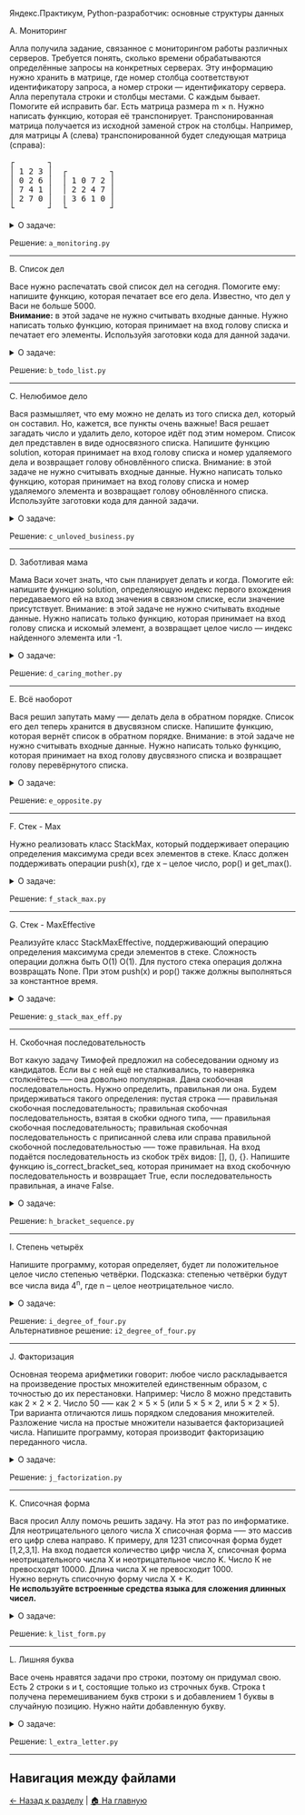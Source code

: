 Яндекс.Практикум, Python-разработчик: основные структуры данных

A. Мониторинг

Алла получила задание, связанное с мониторингом работы различных серверов. Требуется понять, сколько времени обрабатываются определённые запросы на конкретных серверах. Эту информацию нужно хранить в матрице, где номер столбца соответствуют идентификатору запроса, а номер строки — идентификатору сервера. Алла перепутала строки и столбцы местами. С каждым бывает. Помогите ей исправить баг.
Есть матрица размера m × n. Нужно написать функцию, которая её транспонирует.
Транспонированная матрица получается из исходной заменой строк на столбцы.
Например, для матрицы А (слева) транспонированной будет следующая матрица (справа):

<pre>
┌       ┐
│ 1 2 3 │  ┌         ┐
│ 0 2 6 │  │ 1 0 7 2 │
│ 7 4 1 │  │ 2 2 4 7 │
│ 2 7 0 │  | 3 6 1 0 │
└       ┘  └         ┘
</pre>


<details>
<summary>О задаче:</summary>

| Ограничение времени | 1 секунда                        |
|---------------------|----------------------------------|
| Ограничение памяти  | 64Mb                             |
| Ввод	              | стандартный ввод или input.txt   |
| Вывод	              | стандартный вывод или output.txt |
---

### Формат ввода:
В первой строке задано число n — количество строк матрицы.
Во второй строке задано m — число столбцов, m и n не превосходят 1000. В следующих n строках задана матрица. Числа в ней не превосходят по модулю 1000.
### Формат вывода:
Напечатайте транспонированную матрицу в том же формате, который задан во входных данных. Каждая строка матрицы выводится на отдельной строке, элементы разделяются пробелами.

Пример 1:

<table border="1">
  <tr>
    <th>Ввод</th>
    <th>Вывод</th>
  </tr>
  <tr>
    <td>4</td>
    <td rowspan="4">1 0 7 2<br>2 2 4 7<br>3 6 1 0</td>
  </tr>
  <tr>
    <td>3</td>
  </tr>
  <tr>
    <td>1 2 3<br>0 2 6<br>7 4 1<br>2 7 0</td>
  </tr>
</table>

Пример 2:

<table border="1">
  <tr>
    <th>Ввод</th>
    <th>Вывод</th>
  </tr>
  <tr>
    <td>9</td>
    <td rowspan="4">
      -7 5 3 9 2 -7 -3 1 -1<br>
      -1 -1 1 0 4 10 10 6 9<br>
      0 2 -8 8 5 0 -7 -7 9<br>
      -4 2 -1 -8 2 -4 10 -5 1<br>
      -9 9 -7 -1 8 -8 3 9 9
    </td>
  </tr>
  <tr>
    <td>5</td>
  </tr>
  <tr>
    <td>
      -7 -1 0 -4 -9<br>
      5 -1 2 2 9<br>
      3 1 -8 -1 -7<br>
      9 0 8 -8 -1<br>
      2 4 5 2 8<br>
      -7 10 0 -4 -8<br>
      -3 10 -7 10 3<br>
      1 6 -7 -5 9<br>
      -1 9 9 1 9
    </td>
  </tr>
</table>

</details>

Решение: `a_monitoring.py`

---

B. Список дел

Васе нужно распечатать свой список дел на сегодня. Помогите ему: напишите функцию, которая печатает все его дела. Известно, что дел у Васи не больше 5000.
<br><b>Внимание:</b> в этой задаче не нужно считывать входные данные. Нужно написать только функцию, которая принимает на вход голову списка и печатает его элементы.
Используйя заготовки кода для данной задачи.

<details>
<summary>О задаче:</summary>

| Ограничение времени | 1 секунда                        |
|---------------------|----------------------------------|
| Ограничение памяти  | 64Mb                             |
| Ввод	              | стандартный ввод или input.txt   |
| Вывод	              | стандартный вывод или output.txt |
---

### Формат ввода:
Длина списка не превосходит 5000 элементов.
Список не бывает пустым.
### Формат вывода:
Функция должна напечатать элементы списка по одному в строке.

</details>

Решение: `b_todo_list.py`

---

C. Нелюбимое дело

Вася размышляет, что ему можно не делать из того списка дел,
который он составил. Но, кажется, все пункты очень важные!
Вася решает загадать число и удалить дело,
которое идёт под этим номером.
Список дел представлен в виде односвязного списка.
Напишите функцию solution, которая принимает на вход голову списка
и номер удаляемого дела и возвращает голову обновлённого списка.
Внимание: в этой задаче не нужно считывать входные данные.
Нужно написать только функцию, которая принимает на вход голову списка
и номер удаляемого элемента и возвращает голову обновлённого списка.
Используйте заготовки кода для данной задачи.

<details>
<summary>О задаче:</summary>

| Ограничение времени | 1 секунда                        |
|---------------------|----------------------------------|
| Ограничение памяти  | 64Mb                             |
| Ввод	              | стандартный ввод или input.txt   |
| Вывод	              | стандартный вывод или output.txt |
---

### Формат ввода:
Функция принимает голову списка и индекс элемента,
который надо удалить (нумерация с нуля).
Список содержит не более 5000 элементов.
Список не бывает пустым.
### Формат вывода:
Верните голову списка, в котором удален нужный элемент.

</details>

Решение: `c_unloved_business.py`

---

D. Заботливая мама

Мама Васи хочет знать, что сын планирует делать и когда.
Помогите ей: напишите функцию solution,
определяющую индекс первого вхождения передаваемого ей
на вход значения в связном списке, если значение присутствует.
Внимание: в этой задаче не нужно считывать входные данные.
Нужно написать только функцию, которая принимает
на вход голову списка и искомый элемент,
а возвращает целое число — индекс найденного элемента или -1.

<details>
<summary>О задаче:</summary>


| Ограничение времени | 1 секунда                        |
|---------------------|----------------------------------|
| Ограничение памяти  | 64Mb                             |
| Ввод	              | стандартный ввод или input.txt   |
| Вывод	              | стандартный вывод или output.txt |
---

### Формат ввода:
Функция на вход принимает голову односвязного списка и элемент,
который нужно найти. Длина списка не превосходит 10000 элементов.
Список не бывает пустым.
### Формат вывода:
Функция возвращает индекс первого вхождения искомого элемента
в список(индексация начинается с нуля). Если элемент не найден,
нужно вернуть -1.

</details>

Решение: `d_caring_mother.py`

---

E. Всё наоборот

Вася решил запутать маму —– делать дела в обратном порядке.
Список его дел теперь хранится в двусвязном списке.
Напишите функцию, которая вернёт список в обратном порядке.
Внимание: в этой задаче не нужно считывать входные данные.
Нужно написать только функцию, которая принимает на вход голову
двусвязного списка и возвращает голову перевёрнутого списка.

<details>
<summary>О задаче:</summary>


| Ограничение времени | 1 секунда                        |
|---------------------|----------------------------------|
| Ограничение памяти  | 64Mb                             |
| Ввод	              | стандартный ввод или input.txt   |
| Вывод	              | стандартный вывод или output.txt |
---

### Формат ввода:
Функция принимает на вход единственный аргумент — голову двусвязного списка.
Длина списка не превосходит 1000 элементов. Список не бывает пустым.
### Формат вывода:
Функция должна вернуть голову развернутого списка.

</details>

Решение: `e_opposite.py`

---

F. Стек - Max

Нужно реализовать класс StackMax,
который поддерживает операцию определения максимума среди всех
элементов в стеке. Класс должен поддерживать операции push(x),
где x – целое число, pop() и get_max().

<details>
<summary>О задаче:</summary>


| Ограничение времени | 1 секунда                        |
|---------------------|----------------------------------|
| Ограничение памяти  | 64Mb                             |
| Ввод	              | стандартный ввод или input.txt   |
| Вывод	              | стандартный вывод или output.txt |
---

### Формат ввода:
В первой строке записано одно число n — количество команд,
которое не превосходит 10000. В следующих n строках идут команды.
Команды могут быть следующих видов:
push(x) — добавить число x в стек. Число x не превышает 10<sup>5</sup>;
pop() — удалить число с вершины стека;
get_max() — напечатать максимальное число в стеке;
Если стек пуст, при вызове команды get_max() нужно напечатать «None», для команды pop() — «error».
### Формат вывода:
Для каждой команды get_max() напечатайте результат её выполнения.
Если стек пустой, для команды get_max() напечатайте «None».
Если происходит удаление из пустого стека — напечатайте «error».

Пример 1:

<table border="1">
  <tr>
    <th>Ввод</th>
    <th>Вывод</th>
  </tr>
  <tr>
    <td >
      8<br>
      get_max<br>
      push 7<br>
      pop<br>
      push -2<br>
      push -1<br>
      pop<br>
      get_max<br>
      get_max
    </td>
    <td>
      None<br>
      -2<br>
      -2
    </td>
  </tr>
</table>

Пример 2:

<table border="1">
  <tr>
    <th>Ввод</th>
    <th>Вывод</th>
  </tr>
  <tr>
    <td >
      7<br>
      get_max<br>
      pop<br>
      pop<br>
      pop<br>
      push 10<br>
      get_max<br>
      push -9
    </td>
    <td>
      None<br>
      error<br>
      error<br>
      error<br>
      10
    </td>
  </tr>
</table>

</details>

Решение: `f_stack_max.py`

---

G. Стек - MaxEffective

Реализуйте класс StackMaxEffective, поддерживающий операцию определения
максимума среди элементов в стеке. Сложность операции должна быть O(1)
O(1). Для пустого стека операция должна возвращать None.
При этом push(x) и pop() также должны выполняться за константное время.

<details>
<summary>О задаче:</summary>


| Ограничение времени | 1.5 секунды                      |
|---------------------|----------------------------------|
| Ограничение памяти  | 64Mb                             |
| Ввод	              | стандартный ввод или input.txt   |
| Вывод	              | стандартный вывод или output.txt |
---

### Формат ввода:
В первой строке записано одно число — количество команд, оно не превосходит 100000. Далее идут команды по одной в строке.
Команды могут быть следующих видов:
push(x) — добавить число x в стек. Число x не превышает 10<sup>5</sup>;
pop() — удалить число с вершины стека;
get_max() — напечатать максимальное число в стеке;
top() — напечатать число с вершины стека;
Если стек пуст, при вызове команды get_max нужно напечатать «None», для команды pop и top — «error».
### Формат вывода:
Для каждой команды get_max() напечатайте результат её выполнения.
Если стек пустой, для команды get_max() напечатайте «None».
Если происходит удаление из пустого стека — напечатайте «error».

Пример 1:

<table border="1">
  <tr>
    <th>Ввод</th>
    <th>Вывод</th>
  </tr>
  <tr>
    <td >
      13<br>
      pop<br>
      pop<br>
      top<br>
      push 4<br>
      push -5<br>
      top<br>
      push 7<br>
      pop<br>
      pop<br>
      get_max<br>
      top<br>
      pop<br>
      get_max
    </td>
    <td>
      error<br>
      error<br>
      error<br>
      -5<br>
      4<br>
      4<br>
      None
    </td>
  </tr>
</table>

Пример 2:

<table border="1">
  <tr>
    <th>Ввод</th>
    <th>Вывод</th>
  </tr>
  <tr>
    <td >
      10<br>
      get_max<br>
      push -6<br>
      pop<br>
      pop<br>
      get_max<br>
      push 2<br>
      get_max<br>
      pop<br>
      push -2<br>s
      push -6
    </td>
    <td>
      None<br>
      error<br>
      None<br>
      2
    </td>
  </tr>
</table>

</details>

Решение: `g_stack_max_eff.py`

---

H. Скобочная последовательность

Вот какую задачу Тимофей предложил на собеседовании одному из кандидатов.
Если вы с ней ещё не сталкивались, то наверняка столкнётесь –— она довольно популярная.
Дана скобочная последовательность. Нужно определить, правильная ли она.
Будем придерживаться такого определения:
пустая строка —– правильная скобочная последовательность;
правильная скобочная последовательность,
взятая в скобки одного типа, –— правильная скобочная последовательность;
правильная скобочная последовательность с приписанной слева или справа правильной скобочной последовательностью —– тоже правильная.
На вход подаётся последовательность из скобок трёх видов: [], (), {}.
Напишите функцию is_correct_bracket_seq, которая принимает на вход
скобочную последовательность и возвращает True, если последовательность правильная, а иначе False.

<details>
<summary>О задаче:</summary>


| Ограничение времени | 1 секунда                        |
|---------------------|----------------------------------|
| Ограничение памяти  | 64Mb                             |
| Ввод	              | стандартный ввод или input.txt   |
| Вывод	              | стандартный вывод или output.txt |
---

### Формат ввода:
На вход подаётся одна строка, содержащая скобочную последовательность. Скобки записаны подряд, без пробелов.
### Формат вывода:
Выведите «True» или «False».

Пример 1:

<table border="1">
  <tr>
    <th>Ввод</th>
    <th>Вывод</th>
  </tr>
  <tr>
    <td>{[()]}</td>
    <td>False</td>
  </tr>
</table>

Пример 2:

<table border="1">
  <tr>
    <th>Ввод</th>
    <th>Вывод</th>
  </tr>
  <tr>
    <td>()</td>
    <td>True</td>
  </tr>
</table>

</details>

Решение: `h_bracket_sequence.py`

---

I. Степень четырёх

Напишите программу, которая определяет, будет ли положительное целое число степенью четвёрки.
Подсказка: степенью четвёрки будут все числа вида 4<sup>n</sup>, где n – целое неотрицательное число.

<details>
<summary>О задаче:</summary>


| Ограничение времени | 1 секунда                        |
|---------------------|----------------------------------|
| Ограничение памяти  | 64Mb                             |
| Ввод	              | стандартный ввод или input.txt   |
| Вывод	              | стандартный вывод или output.txt |
---

### Формат ввода:
На вход подаётся целое число в диапазоне от 1 до 10000.
### Формат вывода:
Выведите «True», если число является степенью четырёх, «False» –— в обратном случае.

Пример 1:

<table border="1">
  <tr>
    <th>Ввод</th>
    <th>Вывод</th>
  </tr>
  <tr>
    <td>15</td>
    <td>False</td>
  </tr>
</table>

Пример 2:

<table border="1">
  <tr>
    <th>Ввод</th>
    <th>Вывод</th>
  </tr>
  <tr>
    <td>16</td>
    <td>True</td>
  </tr>
</table>

</details>

Решение: `i_degree_of_four.py`<br>
Альтернативное решение: `i2_degree_of_four.py`

---

J. Факторизация

Основная теорема арифметики говорит: любое число раскладывается на произведение простых множителей единственным образом, с точностью до их перестановки. Например:
Число 8 можно представить как 2 × 2 × 2.
Число 50 –— как 2 × 5 × 5 (или 5 × 5 × 2, или 5 × 2 × 5). Три варианта отличаются лишь порядком следования множителей.
Разложение числа на простые множители называется факторизацией числа.
Напишите программу, которая производит факторизацию переданного числа.

<details>
<summary>О задаче:</summary>


| Ограничение времени | 0.2 секунды                        |
|---------------------|----------------------------------|
| Ограничение памяти  | 64Mb                             |
| Ввод	              | стандартный ввод или input.txt   |
| Вывод	              | стандартный вывод или output.txt |
---

### Формат ввода:
В единственной строке дано число n (2 ≤ n ≤ 10<sup>9</sup>), которое нужно факторизовать.
### Формат вывода:
Выведите в порядке неубывания простые множители, на которые раскладывается число n.

Пример 1:

<table border="1">
  <tr>
    <th>Ввод</th>
    <th>Вывод</th>
  </tr>
  <tr>
    <td>{[()]}</td>
    <td>True</td>
  </tr>
</table>

Пример 2:

<table border="1">
  <tr>
    <th>Ввод</th>
    <th>Вывод</th>
  </tr>
  <tr>
    <td>()</td>
    <td>True</td>
  </tr>
</table>

</details>

Решение: `j_factorization.py`

---

K. Списочная форма

Вася просил Аллу помочь решить задачу. На этот раз по информатике.
Для неотрицательного целого числа X списочная форма –— это массив его цифр слева направо. К примеру, для 1231 списочная форма будет [1,2,3,1]. На вход подается количество цифр числа Х, списочная форма неотрицательного числа Х и неотрицательное число K. Число К не превосходят 10000. Длина числа Х не превосходит 1000. <br>
Нужно вернуть списочную форму числа X + K. <br>
<b>Не используйте встроенные средства языка для сложения длинных чисел.</b>

<details>
<summary>О задаче:</summary>


| Ограничение времени | 1 секунда                        |
|---------------------|----------------------------------|
| Ограничение памяти  | 64Mb                             |
| Ввод	              | стандартный ввод или input.txt   |
| Вывод	              | стандартный вывод или output.txt |
---

### Формат ввода:
В первой строке — длина списочной формы числа X. На следующей строке — сама списочная форма с цифрами записанными через пробел.
В последней строке записано число K, 0 ≤ K ≤ 10000.
### Формат вывода:
Выведите списочную форму числа X+K.

Пример 1:

<table border="1">
  <tr>
    <th>Ввод</th>
    <th>Вывод</th>
  </tr>
  <tr>
    <td>4</td>
    <td rowspan="3">1 2 3 4</td>
  </tr>
  <tr>
    <td>1 2 0 0</td>
  </tr>
  <tr>
    <td>34</td>
  </tr>
</table>

Пример 2:

<table border="1">
  <tr>
    <th>Ввод</th>
    <th>Вывод</th>
  </tr>
  <tr>
    <td>2</td>
    <td rowspan="3">1 1 2</td>
  </tr>
  <tr>
    <td>9 5</td>
  </tr>
  <tr>
    <td>17</td>
  </tr>
</table>

</details>

Решение: `k_list_form.py`

---


L. Лишняя буква

Васе очень нравятся задачи про строки, поэтому он придумал свою. Есть 2 строки s и t, состоящие только из строчных букв. Строка t получена перемешиванием букв строки s и добавлением 1 буквы в случайную позицию. Нужно найти добавленную букву.

<details>
<summary>О задаче:</summary>


| Ограничение времени | 1 секунда                        |
|---------------------|----------------------------------|
| Ограничение памяти  | 64Mb                             |
| Ввод	              | стандартный ввод или input.txt   |
| Вывод	              | стандартный вывод или output.txt |
---

### Формат ввода:
На вход подаются строки s и t, разделённые переносом строки. Длины строк не превосходят 1000 символов. Строки не бывают пустыми.
### Формат вывода:
Выведите лишнюю букву.

Пример 1:

<table border="1">
  <tr>
    <th>Ввод</th>
    <th>Вывод</th>
  </tr>
  <tr>
    <td>abcd</td>
    <td align="center" rowspan="3">e</td>
  </tr>
  <tr>
    <td>abcde</td>
  </tr>
</table>

Пример 2:

<table border="1">
  <tr>
    <th>Ввод</th>
    <th>Вывод</th>
  </tr>
  <tr>
    <td>go</td>
    <td align="center" rowspan="3">g</td>
  </tr>
  <tr>
    <td>ogg</td>
  </tr>
</table>

Пример 3:

<table border="1">
  <tr>
    <th>Ввод</th>
    <th>Вывод</th>
  </tr>
  <tr>
    <td>xtkpx</td>
    <td align="center" rowspan="3">c</td>
  </tr>
  <tr>
    <td>xkctpx</td>
  </tr>
</table>

</details>

Решение: `l_extra_letter.py`

---

## Навигация между файлами
[← Назад к разделу](../) | [🏠 На главную](../../)
